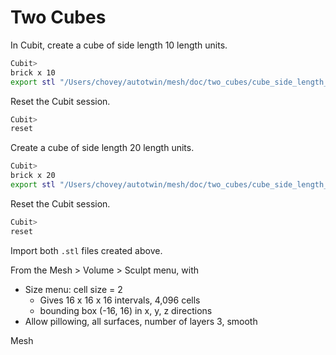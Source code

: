 # Two Cubes

In Cubit, create a cube of side length 10 length units.

```bash
Cubit> 
brick x 10
export stl "/Users/chovey/autotwin/mesh/doc/two_cubes/cube_side_length_10.stl"  overwrite 
```

Reset the Cubit session.

```bash
Cubit> 
reset
```

Create a cube of side length 20 length units.

```bash
Cubit> 
brick x 20
export stl "/Users/chovey/autotwin/mesh/doc/two_cubes/cube_side_length_20.stl"  overwrite 
```

Reset the Cubit session.

```bash
Cubit> 
reset
```

Import both `.stl` files created above.

From the Mesh > Volume > Sculpt menu, with 

* Size menu: cell size = 2 
  * Gives 16 x 16 x 16 intervals, 4,096 cells
  * bounding box (-16, 16) in x, y, z directions
* Allow pillowing, all surfaces, number of layers 3, smooth

Mesh